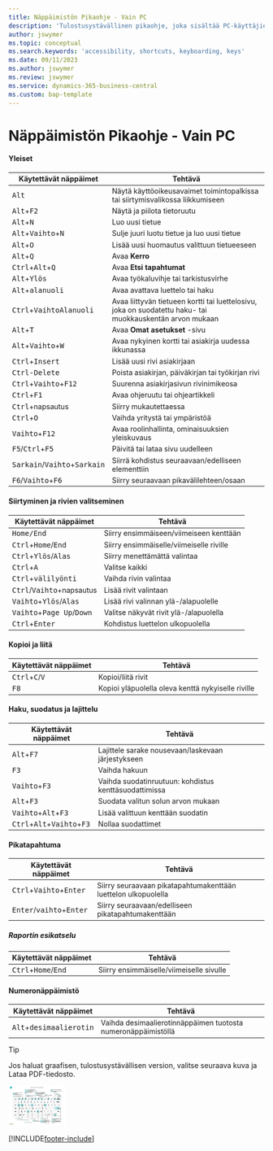 ```yaml
---
title: Näppäimistön Pikaohje - Vain PC
description: 'Tulostusystävällinen pikaohje, joka sisältää PC-käyttäjien suosituimmat oikotiet.'
author: jswymer
ms.topic: conceptual
ms.search.keywords: 'accessibility, shortcuts, keyboarding, keys'
ms.date: 09/11/2023
ms.author: jswymer
ms.review: jswymer
ms.service: dynamics-365-business-central
ms.custom: bap-template
---
```


# <a name="keyboard-quick-reference---pc-only"></a>Näppäimistön Pikaohje - Vain PC

#### <a name="general"></a>Yleiset

|Käytettävät näppäimet|Tehtävä|  
|-|-|
|<kbd>Alt</kbd>|Näytä käyttöoikeusavaimet toimintopalkissa tai siirtymisvalikossa liikkumiseen|
|<kbd>Alt</kbd>+<kbd>F2</kbd>|Näytä ja piilota tietoruutu|
|<kbd>Alt</kbd>+<kbd>N</kbd>|Luo uusi tietue|
|<kbd>Alt</kbd>+<kbd>Vaihto</kbd>+<kbd>N</kbd>|Sulje juuri luotu tietue ja luo uusi tietue|
|<kbd>Alt</kbd>+<kbd>O</kbd>|Lisää uusi huomautus valittuun tietueeseen|
|<kbd>Alt</kbd>+<kbd>Q</kbd>|Avaa **Kerro**|
|<kbd>Ctrl</kbd>+<kbd>Alt</kbd>+<kbd>Q</kbd>|Avaa **Etsi tapahtumat**|
|<kbd>Alt</kbd>+<kbd>Ylös</kbd>|Avaa työkaluvihje tai tarkistusvirhe|
|<kbd>Alt</kbd>+<kbd>alanuoli</kbd>|Avaa avattava luettelo tai haku|
|<kbd>Ctrl</kbd>+<kbd>Vaihto</kbd><kbd>Alanuoli</kbd>|Avaa liittyvän tietueen kortti tai luettelosivu, joka on suodatettu haku- tai muokkauskentän arvon mukaan|
|<kbd>Alt</kbd>+<kbd>T</kbd>|Avaa **Omat asetukset** -sivu|
|<kbd>Alt</kbd>+<kbd>Vaihto</kbd>+<kbd>W</kbd>|Avaa nykyinen kortti tai asiakirja uudessa ikkunassa|
|<kbd>Ctrl</kbd>+<kbd>Insert</kbd>|Lisää uusi rivi asiakirjaan|
|<kbd>Ctrl</kbd>-<kbd>Delete</kbd>|Poista asiakirjan, päiväkirjan tai työkirjan rivi|
|<kbd>Ctrl</kbd>+<kbd>Vaihto</kbd>+<kbd>F12</kbd>|Suurenna asiakirjasivun rivinimikeosa|
|<kbd>Ctrl</kbd>+<kbd>F1</kbd>|Avaa ohjeruutu tai ohjeartikkeli|
|<kbd>Ctrl</kbd>+napsautus|Siirry mukautettaessa|
|<kbd>Ctrl</kbd>+<kbd>O</kbd>|Vaihda yritystä tai ympäristöä|
|<kbd>Vaihto</kbd>+<kbd>F12</kbd>|Avaa roolinhallinta, ominaisuuksien yleiskuvaus|
|<kbd>F5</kbd>/<kbd>Ctrl</kbd>+<kbd>F5</kbd>|Päivitä tai lataa sivu uudelleen|
|<kbd>Sarkain</kbd>/<kbd>Vaihto</kbd>+<kbd>Sarkain</kbd>|Siirrä kohdistus seuraavaan/edelliseen elementtiin|
|<kbd>F6</kbd>/<kbd>Vaihto</kbd>+<kbd>F6</kbd>|Siirry seuraavaan pikavälilehteen/osaan|

#### <a name="navigate--select-rows"></a>Siirtyminen ja rivien valitseminen

|Käytettävät näppäimet|Tehtävä|
|-|-|
|<kbd>Home/End|Siirry ensimmäiseen/viimeiseen kenttään|
|<kbd>Ctrl</kbd>+<kbd>Home</kbd>/<kbd>End</kbd>|Siirry ensimmäiselle/viimeiselle riville|
|<kbd>Ctrl</kbd>+<kbd>Ylös</kbd>/<kbd>Alas</kbd>|Siirry menettämättä valintaa|
|<kbd>Ctrl</kbd>+<kbd>A</kbd>|Valitse kaikki|
|<kbd>Ctrl</kbd>+<kbd>välilyönti</kbd>|Vaihda rivin valintaa|
|<kbd>Ctrl</kbd>/<kbd>Vaihto</kbd>+napsautus|Lisää rivit valintaan|
|<kbd>Vaihto</kbd>+<kbd>Ylös</kbd>/<kbd>Alas</kbd>|Lisää rivi valinnan ylä-/alapuolelle|
|<kbd>Vaihto</kbd>+<kbd>Page Up</kbd>/<kbd>Down</kbd>|Valitse näkyvät rivit ylä-/alapuolella|
|<kbd>Ctrl</kbd>+<kbd>Enter</kbd>|Kohdistus luettelon ulkopuolella|

#### <a name="copy--paste"></a>Kopioi ja liitä

|Käytettävät näppäimet|Tehtävä|
|-|-|
|<kbd>Ctrl</kbd>+<kbd>C</kbd>/<kbd>V</kbd>|Kopioi/liitä rivit|
|<kbd>F8</kbd>|Kopioi yläpuolella oleva kenttä nykyiselle riville|

#### <a name="search-filter--sort"></a>Haku, suodatus ja lajittelu

|Käytettävät näppäimet|Tehtävä|
|-|-|
|<kbd>Alt</kbd>+<kbd>F7</kbd>|Lajittele sarake nousevaan/laskevaan järjestykseen|
|<kbd>F3</kbd>|Vaihda hakuun|
|<kbd>Vaihto</kbd>+<kbd>F3</kbd>|Vaihda suodatinruutuun: kohdistus kenttäsuodattimissa|
|<kbd>Alt</kbd>+<kbd>F3</kbd>|Suodata valitun solun arvon mukaan|
|<kbd>Vaihto</kbd>+<kbd>Alt</kbd>+<kbd>F3</kbd>|Lisää valittuun kenttään suodatin|
|<kbd>Ctrl</kbd>+<kbd>Alt</kbd>+<kbd>Vaihto</kbd>+<kbd>F3</kbd>|Nollaa suodattimet|

#### <a name="quick-entry"></a>Pikatapahtuma

|Käytettävät näppäimet|Tehtävä|
|-|-|
|<kbd>Ctrl</kbd>+<kbd>Vaihto</kbd>+<kbd>Enter</kbd>|Siirry seuraavaan pikatapahtumakenttään luettelon ulkopuolella|
|<kbd>Enter</kbd>/<kbd>vaihto</kbd>+<kbd>Enter</kbd>|Siirry seuraavaan/edelliseen pikatapahtumakenttään|

##### <a name="report-preview"></a>Raportin esikatselu

|Käytettävät näppäimet|Tehtävä|
|-|-|
|<kbd>Ctrl</kbd>+<kbd>Home</kbd>/<kbd>End</kbd>|Siirry ensimmäiselle/viimeiselle sivulle|

#### <a name="numeric-keypad"></a>Numeronäppäimistö

|Käytettävät näppäimet|Tehtävä|  
|-|-|
|<kbd>Alt</kbd>+<kbd>desimaalierotin</kbd>|Vaihda desimaalierotinnäppäimen tuotosta numeronäppäimistöllä|

> [!TIP]
> Jos haluat graafisen, tulostusystävällisen version, valitse seuraava kuva ja Lataa PDF-tiedosto.
>
> [![PDF-tiedoston avaava kuvake.](media/keyboard_shortcut_inline.png)](media/keyboard-shortcuts-2023.pdf)


[!INCLUDE[footer-include](includes/footer-banner.md)]
